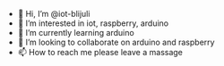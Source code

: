 - 👋 Hi, I’m @iot-blijuli
- 👀 I’m interested in iot, raspberry, arduino
- 🌱 I’m currently learning arduino
- 💞️ I’m looking to collaborate on arduino and raspberry
- 📫 How to reach me please leave a massage

<!---
iot-blijuli/iot-blijuli is a ✨ special ✨ repository because its `README.md` (this file) appears on your GitHub profile.
You can click the Preview link to take a look at your changes.
--->
